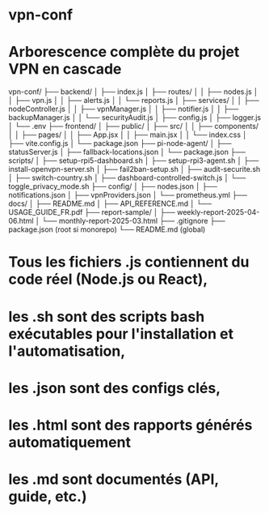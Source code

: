# vpn-conf
# Arborescence complète du projet VPN en cascade

vpn-conf/
├── backend/
│   ├── index.js
│   ├── routes/
│   │   ├── nodes.js
│   │   ├── vpn.js
│   │   ├── alerts.js
│   │   └── reports.js
│   ├── services/
│   │   ├── nodeController.js
│   │   ├── vpnManager.js
│   │   ├── notifier.js
│   │   ├── backupManager.js
│   │   └── securityAudit.js
│   ├── config.js
│   ├── logger.js
│   └── .env
├── frontend/
│   ├── public/
│   ├── src/
│   │   ├── components/
│   │   ├── pages/
│   │   ├── App.jsx
│   │   ├── main.jsx
│   │   └── index.css
│   ├── vite.config.js
│   └── package.json
├── pi-node-agent/
│   ├── statusServer.js
│   ├── fallback-locations.json
│   └── package.json
├── scripts/
│   ├── setup-rpi5-dashboard.sh
│   ├── setup-rpi3-agent.sh
│   ├── install-openvpn-server.sh
│   ├── fail2ban-setup.sh
│   ├── audit-securite.sh
│   ├── switch-country.sh
│   ├── dashboard-controlled-switch.js
│   └── toggle_privacy_mode.sh
├── config/
│   ├── nodes.json
│   ├── notifications.json
│   ├── vpnProviders.json
│   └── prometheus.yml
├── docs/
│   ├── README.md
│   ├── API_REFERENCE.md
│   └── USAGE_GUIDE_FR.pdf
├── report-sample/
│   ├── weekly-report-2025-04-06.html
│   └── monthly-report-2025-03.html
├── .gitignore
├── package.json (root si monorepo)
└── README.md (global)

# Tous les fichiers .js contiennent du code réel (Node.js ou React),
# les .sh sont des scripts bash exécutables pour l'installation et l'automatisation,
# les .json sont des configs clés,
# les .html sont des rapports générés automatiquement
# les .md sont documentés (API, guide, etc.)
